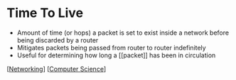 # Time To Live

- Amount of time (or hops) a packet is set to exist inside a network before being discarded by a router
- Mitigates packets being passed from router to router indefinitely
- Useful for determining how long a [[packet]] has been in circulation

[[Networking]] [[Computer Science]]

[//begin]: # "Autogenerated link references for markdown compatibility"
[Networking]: networking "Networking"
[Computer Science]: computer-science "Computer Science"
[//end]: # "Autogenerated link references"